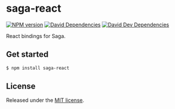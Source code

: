 # saga-react

[![NPM version](https://img.shields.io/npm/v/saga-react.svg?logo=npm)](https://www.npmjs.com/package/saga-react) [![David Dependencies](https://img.shields.io/david/reactway/saga.svg?path=packages%2Fsaga-react)](https://david-dm.org/reactway/saga?path=packages%2Fsaga-react) [![David Dev Dependencies](https://img.shields.io/david/dev/reactway/saga.svg?path=packages%2Fsaga-react)](https://david-dm.org/reactway/saga?path=packages%2Fsaga-react&type=dev)

React bindings for Saga.

## Get started

```sh
$ npm install saga-react
```

## License

Released under the [MIT license](LICENSE).

